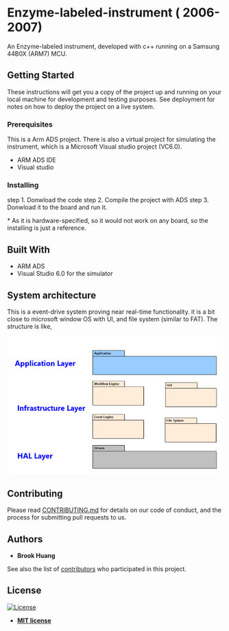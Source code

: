 # Enzyme-labeled-instrument ( 2006-2007)

An Enzyme-labeled instrument, developed with c++ running on a Samsung 44B0X (ARM7) MCU.

## Getting Started

These instructions will get you a copy of the project up and running on your local machine for development and testing purposes. See deployment for notes on how to deploy the project on a live system.

### Prerequisites

This is a Arm ADS project. There is also a virtual project for simulating the instrument, which is a Microsoft Visual studio project (VC6.0).

  * ARM ADS IDE
  * Visual studio


### Installing

step 1. Donwload the code
step 2. Compile the project with ADS
step 3. Donwload it to the board and run it.

\* As it is hardware-specified, so it would not work on any board, so the installing is just a reference.

## Built With

* ARM ADS
* Visual Studio 6.0 for the simulator

## System architecture
This is a event-drive system proving near real-time functionality. it is a bit close to microsoft window OS with UI, and file system (similar to FAT). The structure is like,

![](https://github.com/Borrk/Enzyme-labeled-instrument/raw/master/doc/System-Architecture.png)

## Contributing

Please read [CONTRIBUTING.md](https://gist.github.com/PurpleBooth/b24679402957c63ec426) for details on our code of conduct, and the process for submitting pull requests to us.

## Authors

* **Brook Huang**

See also the list of [contributors](https://github.com/Borrk/Enzyme-labeled-instrument.git/contributors) who participated in this project.

## License
[![License](http://img.shields.io/:license-mit-blue.svg?style=flat-square)](http://badges.mit-license.org)

- **[MIT license](http://opensource.org/licenses/mit-license.php)**

